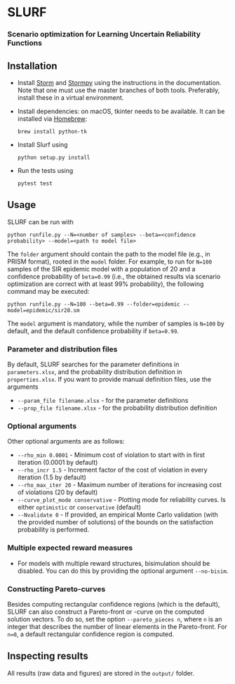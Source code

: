 # SLURF
### Scenario optimization for Learning Uncertain Reliability Functions


## Installation

- Install [Storm](https://www.stormchecker.org/documentation/obtain-storm/build.html) and [Stormpy](https://moves-rwth.github.io/stormpy/installation.html#installation-steps) using the instructions in the documentation.
  Note that one must use the master branches of both tools.
  Preferably, install these in a virtual environment.

- Install dependencies: on macOS, tkinter needs to be available.
  It can be installed via [Homebrew](https://brew.sh/):

  `brew install python-tk`

- Install Slurf using

  `python setup.py install`

- Run the tests using

  `pytest test`

## Usage

SLURF can be run with

`python runfile.py --N=<number of samples> --beta=<confidence probability> --model=<path to model file>`

The `folder` argument should contain the path to the model file (e.g., in PRISM format), rooted in the `model` folder. For example, to run for `N=100` samples of the SIR epidemic model with a population of 20 and a confidence probability of `beta=0.99` (i.e., the obtained results via scenario optimization are correct with at least 99% probability), the following command may be executed:

`python runfile.py --N=100 --beta=0.99 --folder=epidemic --model=epidemic/sir20.sm`

The `model` argument is mandatory, while the number of samples is `N=100` by default, and the default confidence probability if `beta=0.99`. 

### Parameter and distribution files

By default, SLURF searches for the parameter definitions in `parameters.xlsx`, and the probability distribution definition in  `properties.xlsx`. If you want to provide manual definition files, use the arguments

- `--param_file filename.xlsx` - for the parameter definitions
- `--prop_file filename.xlsx` - for the probability distribution definition

### Optional arguments

Other optional arguments are as follows:

- `--rho_min 0.0001` - Minimum cost of violation to start with in first iteration (0.0001 by default)
- `--rho_incr 1.5` - Increment factor of the cost of violation in every iteration (1.5 by default)
- `--rho_max_iter 20` - Maximum number of iterations for increasing cost of violations (20 by default)
- `--curve_plot_mode conservative` - Plotting mode for reliability curves. Is either `optimistic` or `conservative` (default)
- `--Nvalidate 0` - If provided, an empirical Monte Carlo validation (with the provided number of solutions) of the bounds on the satisfaction probability is performed.

### Multiple expected reward measures

- For models with multiple reward structures, bisimulation should be disabled. You can do this by providing the optional argument `--no-bisim`.

### Constructing Pareto-curves

Besides computing rectangular confidence regions (which is the default), SLURF can also construct a Pareto-front or -curve on the computed solution vectors. To do so, set the option `--pareto_pieces n`, where `n` is an integer that describes the number of linear elements in the Pareto-front.  For `n=0`, a default rectangular confidence region is computed.

## Inspecting results

All results (raw data and figures) are stored in the `output/` folder.
